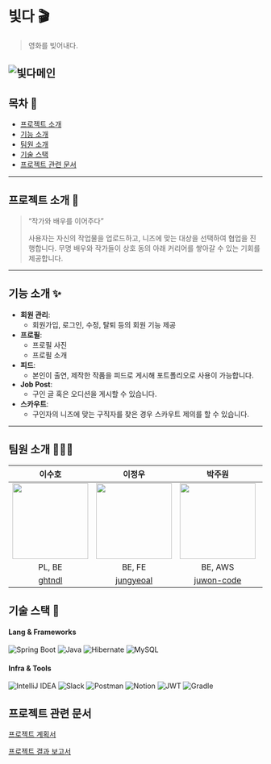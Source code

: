 # 빛다 🎬
> 영화를 빚어내다.

![빛다메인](https://github.com/user-attachments/assets/ec172d69-8109-4231-a4e2-9317d7d98b92)
---

## 목차 📖
- [프로젝트 소개](#프로젝트-소개-)
- [기능 소개](#기능-소개-)
- [팀원 소개](#팀원-소개-)
- [기술 스택](#기술-스택-)
- [프로젝트 관련 문서](#프로젝트-관련-문서)



---

## 프로젝트 소개 📌

> “작가와 배우를 이어주다”
>
>사용자는 자신의 작업물을 업로드하고,
니즈에 맞는 대상을 선택하여 협업을 진행합니다.
무명 배우와 작가들이 상호 동의 아래
커리어를 쌓아갈 수 있는 기회를 제공합니다.


---

## 기능 소개 ✨
- **회원 관리**:
    - 회원가입, 로그인, 수정, 탈퇴 등의 회원 기능 제공
- **프로필**:
    - 프로필 사진
    - 프로필 소개
- **피드**:
    - 본인이 출연, 제작한 작품을 피드로 게시해 포트폴리오로 사용이 가능합니다.
- **Job Post**:
    - 구인 글 혹은 오디션을 게시할 수 있습니다.
- **스카우트**:
    - 구인자의 니즈에 맞는 구직자를 찾은 경우 스카우트 제의를 할 수 있습니다.

---

## 팀원 소개 🧑‍🤝‍🧑
| 이수호 | 이정우 | 박주원 | 최재형 | 유정현 | 신은화 |
|:---:|:---:|:---:|:---:|:---:|:---:|
| <img src="https://avatars.githubusercontent.com/u/117787238?s=400&u=3fed12d99b807a97ef754d7453f804bd3f150298&v=4" width="150"> | <img src="https://avatars.githubusercontent.com/u/74736179?v=4" width="150"> | <img src="https://avatars.githubusercontent.com/u/153498069?v=4" width="150">  | <img src="https://avatars.githubusercontent.com/u/161911738?v=4" width="150">  | <img src="https://avatars.githubusercontent.com/u/130978507?v=4" width="150">  | <img src="https://avatars.githubusercontent.com/u/180101230?v=4" width="150">  |
| PL, BE | BE, FE | BE, AWS | BE | BE | BE, GIT |
| [ghtndl](https://github.com/ghtndl)  | [jungyeoal](https://github.com/jungyoeal)  | [juwon-code](https://github.com/juwon-code)  | [Preta3418](https://github.com/Preta3418)  | [YooJHyun](https://github.com/YooJHyun)  | [deveunhwa](https://github.com/deveunhwa) |

## 기술 스택 🦾
#### Lang & Frameworks
![Spring Boot](https://img.shields.io/badge/Spring%20Boot-6DB33F?style=flat-square&logo=spring-boot&logoColor=white)
![Java](https://img.shields.io/badge/java-%23ED8B00.svg?style=flat&logo=openjdk&logoColor=white)
![Hibernate](https://img.shields.io/badge/Hibernate-59666C?style=flat-square&logo=hibernate&logoColor=white)
![MySQL](https://img.shields.io/badge/MySQL-4479A1?style=flat-square&logo=mysql&logoColor=white)
#### Infra & Tools
![IntelliJ IDEA](https://img.shields.io/badge/IntelliJ%20IDEA-000000?style=flat-square&logo=intellij-idea&logoColor=white)
![Slack](https://img.shields.io/badge/Slack-4A154B?style=flat-square&logo=slack&logoColor=white)
![Postman](https://img.shields.io/badge/Postman-FF6C37?style=flat-square&logo=postman&logoColor=white)
![Notion](https://img.shields.io/badge/Notion-000000?style=flat-square&logo=notion&logoColor=white)
![JWT](https://img.shields.io/badge/JWT-000000?style=flat-square&logo=json-web-tokens&logoColor=white)
![Gradle](https://img.shields.io/badge/Gradle-02303A?style=flat-square&logo=gradle&logoColor=white) 

## 프로젝트 관련 문서
[프로젝트 계획서](https://docs.google.com/presentation/d/1XKZbuG64W6po_nOAIZeVgyoF74JeBcAnmcEggOaCVoY/edit?usp=sharing)

[프로젝트 결과 보고서](https://docs.google.com/presentation/d/1gjM9230gjGHBg3eZsU8paR8uJ90lIzqF3HjmKky8_9A/edit?usp=sharing)

